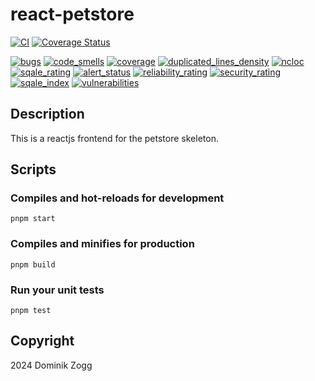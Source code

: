 # react-petstore

[![CI](https://github.com/chubbyts/react-petstore/actions/workflows/ci.yml/badge.svg)](https://github.com/chubbyts/react-petstore/actions/workflows/ci.yml)
[![Coverage Status](https://coveralls.io/repos/github/chubbyts/react-petstore/badge.svg?branch=master)](https://coveralls.io/github/chubbyts/react-petstore?branch=master)

[![bugs](https://sonarcloud.io/api/project_badges/measure?project=chubbyts_react-petstore&metric=bugs)](https://sonarcloud.io/dashboard?id=chubbyts_react-petstore)
[![code_smells](https://sonarcloud.io/api/project_badges/measure?project=chubbyts_react-petstore&metric=code_smells)](https://sonarcloud.io/dashboard?id=chubbyts_react-petstore)
[![coverage](https://sonarcloud.io/api/project_badges/measure?project=chubbyts_react-petstore&metric=coverage)](https://sonarcloud.io/dashboard?id=chubbyts_react-petstore)
[![duplicated_lines_density](https://sonarcloud.io/api/project_badges/measure?project=chubbyts_react-petstore&metric=duplicated_lines_density)](https://sonarcloud.io/dashboard?id=chubbyts_react-petstore)
[![ncloc](https://sonarcloud.io/api/project_badges/measure?project=chubbyts_react-petstore&metric=ncloc)](https://sonarcloud.io/dashboard?id=chubbyts_react-petstore)
[![sqale_rating](https://sonarcloud.io/api/project_badges/measure?project=chubbyts_react-petstore&metric=sqale_rating)](https://sonarcloud.io/dashboard?id=chubbyts_react-petstore)
[![alert_status](https://sonarcloud.io/api/project_badges/measure?project=chubbyts_react-petstore&metric=alert_status)](https://sonarcloud.io/dashboard?id=chubbyts_react-petstore)
[![reliability_rating](https://sonarcloud.io/api/project_badges/measure?project=chubbyts_react-petstore&metric=reliability_rating)](https://sonarcloud.io/dashboard?id=chubbyts_react-petstore)
[![security_rating](https://sonarcloud.io/api/project_badges/measure?project=chubbyts_react-petstore&metric=security_rating)](https://sonarcloud.io/dashboard?id=chubbyts_react-petstore)
[![sqale_index](https://sonarcloud.io/api/project_badges/measure?project=chubbyts_react-petstore&metric=sqale_index)](https://sonarcloud.io/dashboard?id=chubbyts_react-petstore)
[![vulnerabilities](https://sonarcloud.io/api/project_badges/measure?project=chubbyts_react-petstore&metric=vulnerabilities)](https://sonarcloud.io/dashboard?id=chubbyts_react-petstore)

## Description

This is a reactjs frontend for the petstore skeleton.

## Scripts

### Compiles and hot-reloads for development
```
pnpm start
```

### Compiles and minifies for production
```
pnpm build
```

### Run your unit tests
```
pnpm test
```

## Copyright

2024 Dominik Zogg
